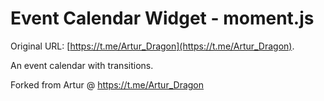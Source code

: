 # Event Calendar Widget - moment.js

Original URL: [https://t.me/Artur_Dragon](https://t.me/Artur_Dragon).

An event calendar with transitions. 

Forked from Artur @ https://t.me/Artur_Dragon